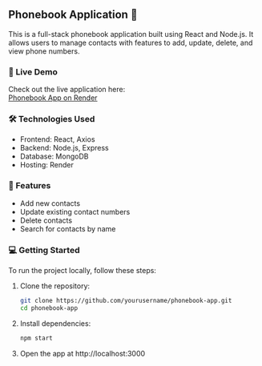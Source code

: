## Phonebook Application 📱

This is a full-stack phonebook application built using React and Node.js. It allows users to manage contacts with features to add, update, delete, and view phone numbers.

### 🚀 Live Demo  
Check out the live application here:  
[Phonebook App on Render](https://react-phonebook-rxzr.onrender.com/)

### 🛠️ Technologies Used  
- Frontend: React, Axios  
- Backend: Node.js, Express  
- Database: MongoDB
- Hosting: Render  

### 📂 Features  
- Add new contacts  
- Update existing contact numbers  
- Delete contacts  
- Search for contacts by name  

### 💻 Getting Started  
To run the project locally, follow these steps:  
1. Clone the repository:  
   ```bash
   git clone https://github.com/yourusername/phonebook-app.git
   cd phonebook-app
   
2. Install dependencies:
    ```bash
   npm start
3. Open the app at http://localhost:3000
